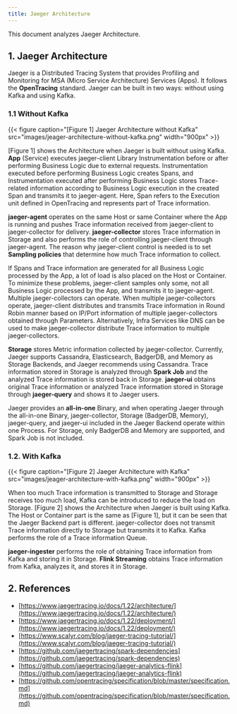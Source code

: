 ```yaml
---
title: Jaeger Architecture
---
```


This document analyzes Jaeger Architecture.

## 1. Jaeger Architecture

Jaeger is a Distributed Tracing System that provides Profiling and Monitoring for MSA (Micro Service Architecture) Services (Apps). It follows the **OpenTracing** standard. Jaeger can be built in two ways: without using Kafka and using Kafka.

### 1.1 Without Kafka

{{< figure caption="[Figure 1] Jaeger Architecture without Kafka" src="images/jeager-architecture-without-kafka.png" width="900px" >}}

[Figure 1] shows the Architecture when Jaeger is built without using Kafka. **App** (Service) executes jaeger-client Library Instrumentation before or after performing Business Logic due to external requests. Instrumentation executed before performing Business Logic creates Spans, and Instrumentation executed after performing Business Logic stores Trace-related information according to Business Logic execution in the created Span and transmits it to jaeger-agent. Here, Span refers to the Execution unit defined in OpenTracing and represents part of Trace information.

**jaeger-agent** operates on the same Host or same Container where the App is running and pushes Trace information received from jaeger-client to jaeger-collector for delivery. **jaeger-collector** stores Trace information in Storage and also performs the role of controlling jaeger-client through jaeger-agent. The reason why jaeger-client control is needed is to set **Sampling policies** that determine how much Trace information to collect.

If Spans and Trace information are generated for all Business Logic processed by the App, a lot of load is also placed on the Host or Container. To minimize these problems, jaeger-client samples only some, not all Business Logic processed by the App, and transmits it to jaeger-agent. Multiple jaeger-collectors can operate. When multiple jaeger-collectors operate, jaeger-client distributes and transmits Trace information in Round Robin manner based on IP/Port information of multiple jaeger-collectors obtained through Parameters. Alternatively, Infra Services like DNS can be used to make jaeger-collector distribute Trace information to multiple jaeger-collectors.

**Storage** stores Metric information collected by jaeger-collector. Currently, Jaeger supports Cassandra, Elasticsearch, BadgerDB, and Memory as Storage Backends, and Jaeger recommends using Cassandra. Trace information stored in Storage is analyzed through **Spark Job** and the analyzed Trace information is stored back in Storage. **jaeger-ui** obtains original Trace information or analyzed Trace information stored in Storage through **jaeger-query** and shows it to Jaeger users.

Jaeger provides an **all-in-one** Binary, and when operating Jaeger through the all-in-one Binary, jaeger-collector, Storage (BadgerDB, Memory), jaeger-query, and jaeger-ui included in the Jaeger Backend operate within one Process. For Storage, only BadgerDB and Memory are supported, and Spark Job is not included.

### 1.2. With Kafka

{{< figure caption="[Figure 2] Jaeger Architecture with Kafka" src="images/jeager-architecture-with-kafka.png" width="900px" >}}

When too much Trace information is transmitted to Storage and Storage receives too much load, Kafka can be introduced to reduce the load on Storage. [Figure 2] shows the Architecture when Jaeger is built using Kafka. The Host or Container part is the same as [Figure 1], but it can be seen that the Jaeger Backend part is different. jaeger-collector does not transmit Trace information directly to Storage but transmits it to Kafka. Kafka performs the role of a Trace information Queue.

**jaeger-ingester** performs the role of obtaining Trace information from Kafka and storing it in Storage. **Flink Streaming** obtains Trace information from Kafka, analyzes it, and stores it in Storage.

## 2. References

* [https://www.jaegertracing.io/docs/1.22/architecture/](https://www.jaegertracing.io/docs/1.22/architecture/)
* [https://www.jaegertracing.io/docs/1.22/deployment/](https://www.jaegertracing.io/docs/1.22/deployment/)
* [https://www.scalyr.com/blog/jaeger-tracing-tutorial/](https://www.scalyr.com/blog/jaeger-tracing-tutorial/)
* [https://github.com/jaegertracing/spark-dependencies](https://github.com/jaegertracing/spark-dependencies)
* [https://github.com/jaegertracing/jaeger-analytics-flink](https://github.com/jaegertracing/jaeger-analytics-flink)
* [https://github.com/opentracing/specification/blob/master/specification.md](https://github.com/opentracing/specification/blob/master/specification.md)

